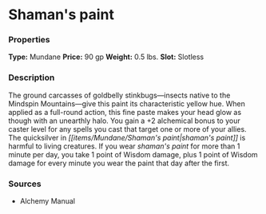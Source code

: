 ﻿---
Title: "Shaman's paint"
Type: "Mundane"
Price: "90 gp"
Weight: "0.5 lbs."
Slot: "Slotless"
Description: |
  "The ground carcasses of goldbelly stinkbugs—insects native to the Mindspin Mountains—give this paint its characteristic yellow hue. When applied as a full-round action, this fine paste makes your head glow as though with an unearthly halo. You gain a +2 alchemical bonus to your caster level for any spells you cast that target one or more of your allies. The quicksilver in shaman's paint is harmful to living creatures. If you wear shaman's paint for more than 1 minute per day, you take 1 point of Wisdom damage, plus 1 point of Wisdom damage for every minute you wear the paint that day after the first."
Sources: "['Alchemy Manual']"
---

# Shaman's paint

### Properties

**Type:** Mundane **Price:** 90 gp **Weight:** 0.5 lbs. **Slot:** Slotless

### Description

The ground carcasses of goldbelly stinkbugs—insects native to the Mindspin Mountains—give this paint its characteristic yellow hue. When applied as a full-round action, this fine paste makes your head glow as though with an unearthly halo. You gain a +2 alchemical bonus to your caster level for any spells you cast that target one or more of your allies. The quicksilver in _[[items/Mundane/Shaman's paint|shaman's paint]]_ is harmful to living creatures. If you wear _shaman's paint_ for more than 1 minute per day, you take 1 point of Wisdom damage, plus 1 point of Wisdom damage for every minute you wear the paint that day after the first.

### Sources

* Alchemy Manual